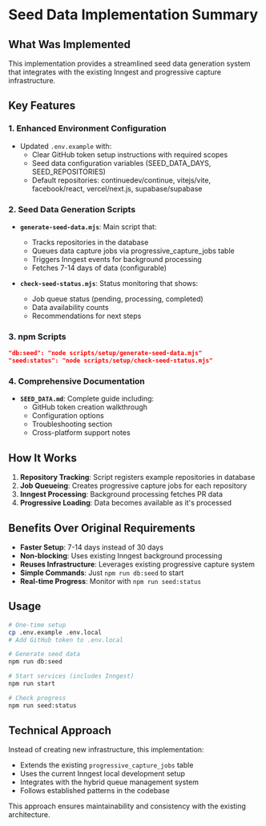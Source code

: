 # Seed Data Implementation Summary

## What Was Implemented

This implementation provides a streamlined seed data generation system that integrates with the existing Inngest and progressive capture infrastructure.

## Key Features

### 1. Enhanced Environment Configuration
- Updated `.env.example` with:
  - Clear GitHub token setup instructions with required scopes
  - Seed data configuration variables (SEED_DATA_DAYS, SEED_REPOSITORIES)
  - Default repositories: continuedev/continue, vitejs/vite, facebook/react, vercel/next.js, supabase/supabase

### 2. Seed Data Generation Scripts
- **`generate-seed-data.mjs`**: Main script that:
  - Tracks repositories in the database
  - Queues data capture jobs via progressive_capture_jobs table
  - Triggers Inngest events for background processing
  - Fetches 7-14 days of data (configurable)
  
- **`check-seed-status.mjs`**: Status monitoring that shows:
  - Job queue status (pending, processing, completed)
  - Data availability counts
  - Recommendations for next steps

### 3. npm Scripts
```json
"db:seed": "node scripts/setup/generate-seed-data.mjs"
"seed:status": "node scripts/setup/check-seed-status.mjs"
```

### 4. Comprehensive Documentation
- **`SEED_DATA.md`**: Complete guide including:
  - GitHub token creation walkthrough
  - Configuration options
  - Troubleshooting section
  - Cross-platform support notes

## How It Works

1. **Repository Tracking**: Script registers example repositories in database
2. **Job Queueing**: Creates progressive capture jobs for each repository
3. **Inngest Processing**: Background processing fetches PR data
4. **Progressive Loading**: Data becomes available as it's processed

## Benefits Over Original Requirements

- **Faster Setup**: 7-14 days instead of 30 days
- **Non-blocking**: Uses existing Inngest background processing
- **Reuses Infrastructure**: Leverages existing progressive capture system
- **Simple Commands**: Just `npm run db:seed` to start
- **Real-time Progress**: Monitor with `npm run seed:status`

## Usage

```bash
# One-time setup
cp .env.example .env.local
# Add GitHub token to .env.local

# Generate seed data
npm run db:seed

# Start services (includes Inngest)
npm run start

# Check progress
npm run seed:status
```

## Technical Approach

Instead of creating new infrastructure, this implementation:
- Extends the existing `progressive_capture_jobs` table
- Uses the current Inngest local development setup
- Integrates with the hybrid queue management system
- Follows established patterns in the codebase

This approach ensures maintainability and consistency with the existing architecture.
